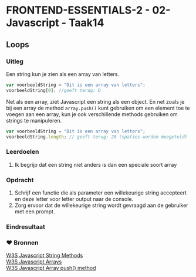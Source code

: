 # FRONTEND-ESSENTIALS-2 - 02-Javascript - Taak14

## Loops

### Uitleg

Een string kun je zien als een array van letters. 

```js
var voorbeeldString = "Dit is een array van letters";
voorbeeldString[0]; //geeft terug: D
```
Net als een array, ziet Javascript een string als een object. En net zoals je bij een array de method `array.push()` kunt gebruiken om een element toe te voegen aan een array, kun je ook verschillende methods gebruiken om strings te manipuleren.

```js
var voorbeeldString = "Dit is een array van letters";
voorbeeldString.length; // geeft terug: 28 (spaties worden meegeteld)
```

### Leerdoelen

1. Ik begrijp dat een string niet anders is dan een speciale soort array

### Opdracht

1. Schrijf een functie die als parameter een willekeurige string accepteert en deze letter voor letter output naar de console.
2. Zorg ervoor dat de willekeurige string wordt gevraagd aan de gebruiker met een prompt.

### Eindresultaat


### :heart: Bronnen
[W3S Javascript String Methods](https://www.w3schools.com/js/js_string_methods.asp)  
[W3S Javascript Arrays](https://www.w3schools.com/js/js_arrays.asp)  
[W3S Javascript Array push() method](https://www.w3schools.com/jsref/jsref_push.asp)
